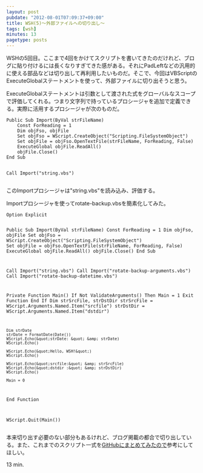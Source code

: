 ```yaml
---
layout: post
pubdate: "2012-08-01T07:09:37+09:00"
title: WSH(5)〜外部ファイルへの切り出し〜
tags: [wsh]
minutes: 13
pagetype: posts
---
```

WSHの5回目。ここまで4回をかけてスクリプトを書いてきたのだけれど、ブログに貼り付けるには長くなりすぎてきた感がある。それにPadLeftなどの汎用的に使える部品などは切り出して再利用したいものだ。そこで、今回はVBScriptのExecuteGlobalステートメントを使って、外部ファイルに切り出そうと思う。

ExecuteGlobalステートメントは引数として渡された式をグローバルなスコープで評価してくれる。つまり文字列で持っているプロシージャを追加で定義できる。実際に活用するプロシージャが次のものだ。

<div><script src="https://gist.github.com/3221136.js?file=import.vbs"></script><noscript><pre><code>Public Sub Import(ByVal strFileName)
    Const ForReading = 1
    Dim objFso, objFile
    Set objFso = WScript.CreateObject(&quot;Scripting.FileSystemObject&quot;)
    Set objFile = objFso.OpenTextFile(strFileName, ForReading, False)
    ExecuteGlobal objFile.ReadAll()
    objFile.Close()
End Sub

Call Import(&quot;string.vbs&quot;)</code></pre></noscript></div>

このImportプロシージャは"string.vbs"を読み込み、評価する。

Importプロシージャを使ってrotate-backup.vbsを簡素化してみた。

<div><script src="https://gist.github.com/3221168.js?file=rotate-backup.vbs"></script><noscript><pre><code>Option Explicit

Public Sub Import(ByVal strFileName)
    Const ForReading = 1
    Dim objFso, objFile
    Set objFso = WScript.CreateObject(&quot;Scripting.FileSystemObject&quot;)
    Set objFile = objFso.OpenTextFile(strFileName, ForReading, False)
    ExecuteGlobal objFile.ReadAll()
    objFile.Close()
End Sub

Call Import(&quot;string.vbs&quot;)
Call Import(&quot;rotate-backup-arguments.vbs&quot;)
Call Import(&quot;rotate-backup-datetime.vbs&quot;)

Private Function Main()
    If Not ValidateArguments() Then
        Main = 1
        Exit Function
    End If
    Dim strSrcFile, strDstDir
    strSrcFile = WScript.Arguments.Named.Item(&quot;srcfile&quot;)
    strDstDir = WScript.Arguments.Named.Item(&quot;dstdir&quot;)

    Dim strDate
    strDate = FormatDate(Date())
    WScript.Echo(&quot;strDate: &quot; &amp; strDate)
    WScript.Echo()

    WScript.Echo(&quot;Hello, WSH!&quot;)
    WScript.Echo()

    WScript.Echo(&quot;srcfile:&quot; &amp; strSrcFile)
    WScript.Echo(&quot;dstdir :&quot; &amp; strDstDir)
    WScript.Echo()

    Main = 0
End Function

WScript.Quit(Main())</code></pre></noscript></div>

本来切り出す必要のない部分もあるけれど、ブログ掲載の都合で切り出している。また、これまでのスクリプト一式を[GitHubにまとめてみたので](https://github.com/bouzuya/wsh-study/tree/b0432b1d55f77e53a84a0f40a285e773b52bf0f9)参考にしてほしい。

13 min.
